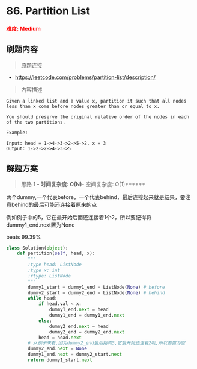 # 86. Partition List

**<font color=red>难度: Medium</font>**

## 刷题内容

> 原题连接

* https://leetcode.com/problems/partition-list/description/

> 内容描述

```
Given a linked list and a value x, partition it such that all nodes less than x come before nodes greater than or equal to x.

You should preserve the original relative order of the nodes in each of the two partitions.

Example:

Input: head = 1->4->3->2->5->2, x = 3
Output: 1->2->2->4->3->5
```

## 解题方案

> 思路 1
******- 时间复杂度: O(N)******- 空间复杂度: O(1)******

两个dummy,一个代表before，一个代表behind，最后连接起来就是结果，要注意behind的最后可能还连接着原来的点

例如例子中的5，它在最开始后面还连接着1个2，所以要记得将dummy1_end.next置为None

beats 99.39%

```python
class Solution(object):
    def partition(self, head, x):
        """
        :type head: ListNode
        :type x: int
        :rtype: ListNode
        """       
        dummy1_start = dummy1_end = ListNode(None) # before
        dummy2_start = dummy2_end = ListNode(None) # behind
        while head:
            if head.val < x:
                dummy1_end.next = head
                dummy1_end = dummy1_end.next
            else:
                dummy2_end.next = head
                dummy2_end = dummy2_end.next
            head = head.next
        # 从例子来看,因为dummy2_end最后指向5,它最开始还连着2呢,所以要置为空
        dummy2_end.next = None 
        dummy1_end.next = dummy2_start.next
        return dummy1_start.next
```
